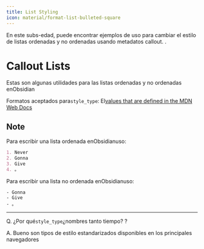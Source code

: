 ```yaml
---
title: List Styling
icon: material/format-list-bulleted-square
---
```


En este subs-edad, puede encontrar ejemplos de uso para cambiar el estilo de
listas ordenadas y no ordenadas usando metadatos callout.
.

# Callout Lists

Estas son algunas utilidades para las listas ordenadas y no ordenadas enObsidian

Formatos aceptados para`style_type`: El[values that are defined in the MDN Web Docs](https://developer.mozilla.org/en-US/docs/Web/CSS/list-style-type#Values)

## Note

Para escribir una lista ordenada enObsidianuso:

```md
1. Never
2. Gonna
3. Give
4. 。
```
Para escribir una lista no ordenada enObsidianuso:
```md6- Never
- Gonna
- Give
- 。
```

___
Q. ¿Por qué`style_type`¿nombres tanto tiempo?
?

A. Bueno son tipos de estilo estandarizados disponibles en los principales navegadores

